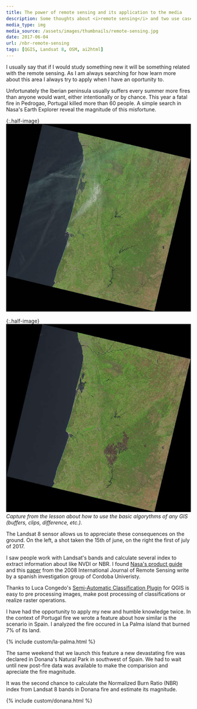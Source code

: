```yaml
---
title: The power of remote sensing and its application to the media
description: Some thoughts about <i>remote sensing</i> and two use cases with the Difference Normalized Burn Index using Landsat8 imagery to assess the degree of severity of two large fires in Spain.
media_type: img
media_source: /assets/images/thumbnails/remote-sensing.jpg
date: 2017-06-04
url: /nbr-remote-sensing
tags: [QGIS, Landsat 8, OSM, ai2html]
---
```


I usually say that if I would study something new it will be something related with the remote sensing. As I am always searching for how learn more about this area I always try to apply when I have an oportunity to.

Unfortunately the Iberian peninsula usually suffers every summer more fires than anyone would want, either intentionally or by chance. This year a fatal fire in Pedrogao, Portugal killed more than 60 people. A simple search in Nasa's Earth Explorer reveal the magnitude of this misfortune.

{:.half-image}
![image](/assets/images/LC08_L1TP_204032_20170615_20170628_01_T1-sm.jpg)

{:.half-image}
![image](/assets/images/LC08_L1TP_204032_20170701_20170715_01_T1-sm.jpg)
_Capture from the lesson about how to use the basic algorythms of any GIS (buffers, clips, difference, etc.)._

The Landsat 8 sensor allows us to appreciate these consequences on the ground. On the left, a shot taken the 15th of june, on the right the first of july of 2017.

I saw people work with Landsat's bands and calculate several index to extract information about like NVDI or NBR. I found [Nasa's product guide](https://landsat.usgs.gov/sites/default/files/documents/si_product_guide.pdf) and this [paper](http://www.mtbs.gov/pdf/Escuin_Navarro_etal_2008_BS_NBR_NDVI_Spain.pdf) from the 2008 International Journal of Remote Sensing write by a spanish investigation group of Cordoba Univeristy.

Thanks to Luca Congedo's [Semi-Automatic Classification Plugin](https://github.com/semiautomaticgit/SemiAutomaticClassificationPlugin) for QGIS is easy to pre processing images, make post processing of classifications or realize raster operations.

I have had the opportunity to apply my new and humble knowledge twice. In the context of Portugal fire we wrote a feature about how similar is the scenario in Spain. I analyzed the fire occured in La Palma island that burned 7% of its land.

{% include custom/la-palma.html %}

The same weekend that we launch this feature a new devastating fire was
declared in Donana's Natural Park in southwest of Spain. We had to wait
until new post-fire data was available to make the comparision and
apreciate the fire magnitude.

It was the second chance to calculate the Normalized Burn Ratio (NBR)
index from Landsat 8 bands in Donana fire and estimate its magnitude.

{% include custom/donana.html %}
